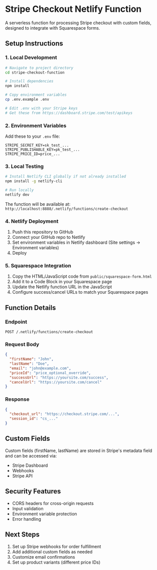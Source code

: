 # Stripe Checkout Netlify Function

A serverless function for processing Stripe checkout with custom fields, designed to integrate with Squarespace forms.

## Setup Instructions

### 1. Local Development

```bash
# Navigate to project directory
cd stripe-checkout-function

# Install dependencies
npm install

# Copy environment variables
cp .env.example .env

# Edit .env with your Stripe keys
# Get these from https://dashboard.stripe.com/test/apikeys
```

### 2. Environment Variables

Add these to your `.env` file:

```
STRIPE_SECRET_KEY=sk_test_...
STRIPE_PUBLISHABLE_KEY=pk_test_...
STRIPE_PRICE_ID=price_...
```

### 3. Local Testing

```bash
# Install Netlify CLI globally if not already installed
npm install -g netlify-cli

# Run locally
netlify dev
```

The function will be available at: `http://localhost:8888/.netlify/functions/create-checkout`

### 4. Netlify Deployment

1. Push this repository to GitHub
2. Connect your GitHub repo to Netlify
3. Set environment variables in Netlify dashboard (Site settings → Environment variables)
4. Deploy

### 5. Squarespace Integration

1. Copy the HTML/JavaScript code from `public/squarespace-form.html`
2. Add it to a Code Block in your Squarespace page
3. Update the Netlify function URL in the JavaScript
4. Configure success/cancel URLs to match your Squarespace pages

## Function Details

### Endpoint
`POST /.netlify/functions/create-checkout`

### Request Body
```json
{
  "firstName": "John",
  "lastName": "Doe", 
  "email": "john@example.com",
  "priceId": "price_optional_override",
  "successUrl": "https://yoursite.com/success",
  "cancelUrl": "https://yoursite.com/cancel"
}
```

### Response
```json
{
  "checkout_url": "https://checkout.stripe.com/...",
  "session_id": "cs_..."
}
```

## Custom Fields

Custom fields (firstName, lastName) are stored in Stripe's metadata field and can be accessed via:
- Stripe Dashboard
- Webhooks
- Stripe API

## Security Features

- CORS headers for cross-origin requests
- Input validation
- Environment variable protection
- Error handling

## Next Steps

1. Set up Stripe webhooks for order fulfillment
2. Add additional custom fields as needed
3. Customize email confirmations
4. Set up product variants (different price IDs)